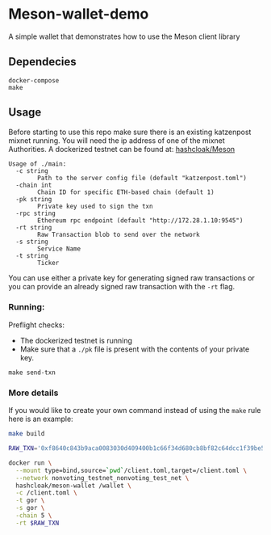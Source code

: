 # Meson-wallet-demo
A simple wallet that demonstrates how to use the Meson client library


## Dependecies

```
docker-compose
make
```

## Usage

Before starting to use this repo make sure there is an existing katzenpost mixnet running. You will need the ip address of one of the mixnet Authorities. A dockerized testnet can be found at: [hashcloak/Meson](https://github.com/hashcloak/Meson)


```
Usage of ./main:
  -c string
        Path to the server config file (default "katzenpost.toml")
  -chain int
        Chain ID for specific ETH-based chain (default 1)
  -pk string
        Private key used to sign the txn
  -rpc string
        Ethereum rpc endpoint (default "http://172.28.1.10:9545")
  -rt string
        Raw Transaction blob to send over the network
  -s string
        Service Name
  -t string
        Ticker
```

You can use either a private key for generating signed raw transactions or you can provide an already signed raw transaction with the `-rt` flag.


### Running:

Preflight checks:

- The dockerized testnet is running
- Make sure that a `./pk` file is present with the contents of your private key. 

```
make send-txn
```

### More details

If you would like to create your own command instead of using the `make` rule here is an example:


```bash
make build

RAW_TXN='0xf8640c843b9aca0083030d409400b1c66f34d680cb8bf82c64dcc1f39be5d6e77501802da03b274f8e63ce753e1ccdd03ac2d5e2595ef605335ed4962fe058eb667dbf9e6ba07c91420f9cb9805b18c6f25f84e530b35fca9eb45e4c3f6e6d624f53a3a76c40'

docker run \
  --mount type=bind,source=`pwd`/client.toml,target=/client.toml \
  --network nonvoting_testnet_nonvoting_test_net \
  hashcloak/meson-wallet /wallet \
  -c /client.toml \
  -t gor \
  -s gor \
  -chain 5 \
  -rt $RAW_TXN
```
